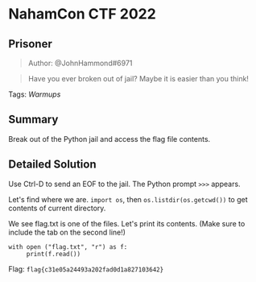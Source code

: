 # NahamCon CTF 2022
## Prisoner

> Author: @JohnHammond#6971

> Have you ever broken out of jail? Maybe it is easier than you think!

Tags: *Warmups*

## Summary

Break out of the Python jail and access the flag file contents.

## Detailed Solution

Use Ctrl-D to send an EOF to the jail. The Python prompt `>>>` appears.

Let's find where we are. `import os`, then `os.listdir(os.getcwd())` to get contents of current directory.

We see flag.txt is one of the files. Let's print its contents. (Make sure to include the tab on the second line!)

```
with open ("flag.txt", "r") as f:
     print(f.read())
```

Flag: `flag{c31e05a24493a202fad0d1a827103642}`